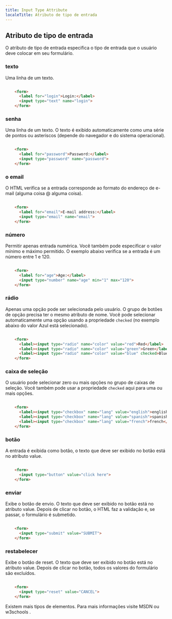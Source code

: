 ```yaml
---
title: Input Type Attribute
localeTitle: Atributo de tipo de entrada
---
```

## Atributo de tipo de entrada

O atributo de tipo de entrada especifica o tipo de entrada que o usuário deve colocar em seu formulário.

### texto

Uma linha de um texto.

```html

    <form> 
      <label for="login">Login:</label> 
      <input type="text" name="login"> 
    </form> 
```

### senha

Uma linha de um texto. O texto é exibido automaticamente como uma série de pontos ou asteriscos (depende do navegador e do sistema operacional).

```html

    <form> 
      <label for="password">Password:</label> 
      <input type="password" name="password"> 
    </form> 
```

### o email

O HTML verifica se a entrada corresponde ao formato do endereço de e-mail (alguma coisa @ alguma coisa).

```html

    <form> 
      <label for="email">E-mail address:</label> 
      <input type="email" name="email"> 
    </form> 
```

### número

Permitir apenas entrada numérica. Você também pode especificar o valor mínimo e máximo permitido. O exemplo abaixo verifica se a entrada é um número entre 1 e 120.

```html

    <form> 
      <label for="age">Age:</label> 
      <input type="number" name="age" min="1" max="120"> 
    </form> 
```

### rádio

Apenas uma opção pode ser selecionada pelo usuário. O grupo de botões de opção precisa ter o mesmo atributo de nome. Você pode selecionar automaticamente uma opção usando a propriedade `checked` (no exemplo abaixo do valor Azul está selecionado).

```html

    <form> 
      <label><input type="radio" name="color" value="red">Red</label> 
      <label><input type="radio" name="color" value="green">Green</label> 
      <label><input type="radio" name="color" value="blue" checked>Blue</label> 
    </form> 
```

### caixa de seleção

O usuário pode selecionar zero ou mais opções no grupo de caixas de seleção. Você também pode usar a propriedade `checked` aqui para uma ou mais opções.

```html

    <form> 
      <label><input type="checkbox" name="lang" value="english">english</label> 
      <label><input type="checkbox" name="lang" value="spanish">spanish</label> 
      <label><input type="checkbox" name="lang" value="french">french</label> 
    </form> 
```

### botão

A entrada é exibida como botão, o texto que deve ser exibido no botão está no atributo value.

```html

    <form> 
      <input type="button" value="click here"> 
    </form> 
```

### enviar

Exibe o botão de envio. O texto que deve ser exibido no botão está no atributo value. Depois de clicar no botão, o HTML faz a validação e, se passar, o formulário é submetido.

```html

    <form> 
      <input type="submit" value="SUBMIT"> 
    </form> 
```

### restabelecer

Exibe o botão de reset. O texto que deve ser exibido no botão está no atributo value. Depois de clicar no botão, todos os valores do formulário são excluídos.

```html

    <form> 
      <input type="reset" value="CANCEL"> 
    </form> 
```

Existem mais tipos de elementos. Para mais informações visite MSDN ou w3schools .